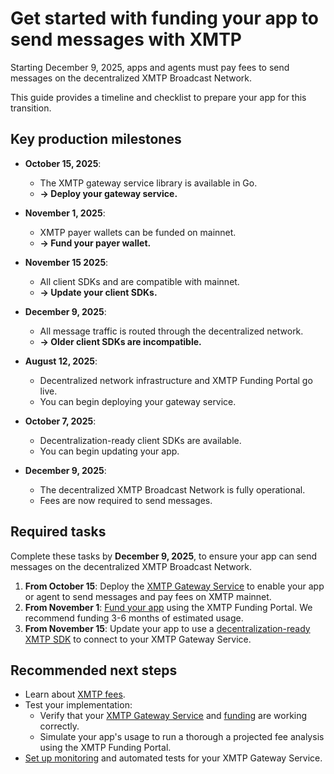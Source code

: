 # Get started with funding your app to send messages with XMTP

Starting December 9, 2025, apps and agents must pay fees to send messages on the decentralized XMTP Broadcast Network.

This guide provides a timeline and checklist to prepare your app for this transition.

## Key production milestones
- **October 15, 2025**:
  - The XMTP gateway service library is available in Go.
  - **→ Deploy your gateway service.**
- **November 1, 2025**:
  - XMTP payer wallets can be funded on mainnet.
  - **→ Fund your payer wallet.**
- **November 15 2025**:
  - All client SDKs and are compatible with mainnet.
  - **→ Update your client SDKs.**
- **December 9, 2025**:
  - All message traffic is routed through the decentralized network.
  - **→ Older client SDKs are incompatible.**

- **August 12, 2025**:
  - Decentralized network infrastructure and XMTP Funding Portal go live.
  - You can begin deploying your gateway service.
- **October 7, 2025**:
  - Decentralization-ready client SDKs are available.
  - You can begin updating your app.
- **December 9, 2025**:
  - The decentralized XMTP Broadcast Network is fully operational.
  - Fees are now required to send messages.

## Required tasks

Complete these tasks by **December 9, 2025**, to ensure your app can send messages on the decentralized XMTP Broadcast Network.

1. **From October 15**: Deploy the [XMTP Gateway Service](/fund-agents-apps/run-gateway) to enable your app or agent to send messages and pay fees on XMTP mainnet.
2. **From November 1**: [Fund your app](/fund-agents-apps/fund-your-app) using the XMTP Funding Portal. We recommend funding 3-6 months of estimated usage.
3. **From November 15**: Update your app to use a [decentralization-ready XMTP SDK](/fund-agents-apps/update-sdk) to connect to your XMTP Gateway Service.

## Recommended next steps

- Learn about [XMTP fees](/fund-agents-apps/calculate-fees).
- Test your implementation:
  - Verify that your [XMTP Gateway Service](/fund-agents-apps/run-gateway) and [funding](/fund-agents-apps/fund-your-app) are working correctly.
  - Simulate your app's usage to run a thorough a projected fee analysis using the XMTP Funding Portal.
- [Set up monitoring](/fund-agents-apps/run-gateway#metrics-and-observability) and automated tests for your XMTP Gateway Service.
